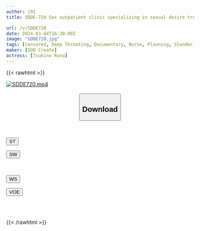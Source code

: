 ```yaml
---
author: j91
title: SDDE-720 Sex outpatient clinic specializing in sexual desire treatment 22 Close look at Tsukino's heartfelt sexual intercourse treatment, 'Double Worker Nurse Nurse' I want to face both the children in the kindergarten and those with abnormal sexual desires head on! Tsukino Luna

url: /v/SDDE720
date: 2024-03-04T16:30:00Z
image: "SDDE720.jpg"
tags: [Censored, Deep Throating, Documentary, Nurse, Planning, Slender, Solowork]
maker: [SOD Create]
actress: [Tsukino Runa]
---
```



{{< rawhtml >}}

<div class="video" data-videoid="VWkZXqB013hKdjW">
    <a href="javascript:;">
        <img src="/v/SDDE720/SDDE720.jpg" width="WIDTH" height="HEIGHT" alt="SDDE720.mp4" loading="lazy">
    </a>
</div>

<script type="text/javascript" src="https://j91.asia/asset/on-demand-st.js"></script>

<br>
  <link rel="stylesheet" href="https://j91.asia/asset/bs5.css">
  
  <center>
  <button class="btn btn-primary" type="button" data-bs-toggle="collapse" data-bs-target=".multi-collapse" aria-expanded="false" aria-controls="multiCollapseExample1 multiCollapseExample2"><h2>Download</h2></button></center>
</p>
<div class="row">
  <div class="col">
    <div class="collapse multi-collapse" id="multiCollapseExample1">
      <div class="card card-body">
	      	      <br>
<div class="buttons">  
<p><a href="https://streamtape.to/v/VWkZXqB013hKdjW" target="_blank"><button class="btn-hover color-3"><i class="fa fa-download"></i> ST</button></a></p>
<p><a href="https://cdnwish.com/pvt02u221w3t" target="_blank"><button class="btn-hover color-2"><i class="fa fa-download"></i> SW</button></a></p></div>
    </div>
  </div>
</div>
  <div class="col">
    <div class="collapse multi-collapse" id="multiCollapseExample2">
      <div class="card card-body">
	      <br>
<div class="buttons">
<p><a href="https://wolfstream.tv/ix3mi30hglt5"><button class="btn-hover color-9"><i class="fa fa-download"></i> WS</button></a></p>
<p><a href="https://voe.sx/o5pexyvqpj1v"><button class="btn-hover color-8"><i class="fa fa-download"></i> VOE</button></a></p></div>
<br><br>
      </div>
    </div>
  </div>
</div>

{{< /rawhtml >}}